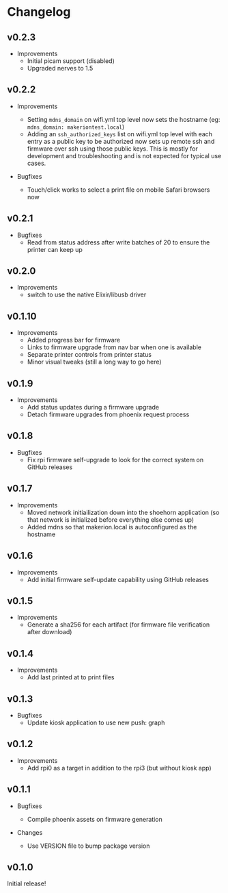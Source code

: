 # Changelog

## v0.2.3

* Improvements
  * Initial picam support (disabled)
  * Upgraded nerves to 1.5

## v0.2.2

* Improvements
  * Setting `mdns_domain` on wifi.yml top level now sets the hostname (eg: `mdns_domain: makeriontest.local`)
  * Adding an `ssh_authorized_keys` list on wifi.yml top level with each entry as a public key to be authorized now sets up remote ssh and firmware over ssh using those public keys. This is mostly for development and troubleshooting and is not expected for typical use cases.

* Bugfixes
  * Touch/click works to select a print file on mobile Safari browsers now

## v0.2.1

* Bugfixes
  * Read from status address after write batches of 20 to ensure the printer can keep up

## v0.2.0

* Improvements
  * switch to use the native Elixir/libusb driver

## v0.1.10

* Improvements
  * Added progress bar for firmware
  * Links to firmware upgrade from nav bar when one is available
  * Separate printer controls from printer status
  * Minor visual tweaks (still a long way to go here)

## v0.1.9

* Improvements
  * Add status updates during a firmware upgrade
  * Detach firmware upgrades from phoenix request process

## v0.1.8

* Bugfixes
  * Fix rpi firmware self-upgrade to look for the correct system on GitHub releases

## v0.1.7

* Improvements
  * Moved network initiailization down into the shoehorn application (so that network is initialized before everything else comes up)
  * Added mdns so that makerion.local is autoconfigured as the hostname

## v0.1.6

* Improvements
  * Add initial firmware self-update capability using GitHub releases

## v0.1.5

* Improvements
  * Generate a sha256 for each artifact (for firmware file verification after download)

## v0.1.4

* Improvements
  * Add last printed at to print files

## v0.1.3

* Bugfixes
  * Update kiosk application to use new push: graph

## v0.1.2

* Improvements
  * Add rpi0 as a target in addition to the rpi3 (but without kiosk app)

## v0.1.1

* Bugfixes
  * Compile phoenix assets on firmware generation

* Changes
  * Use VERSION file to bump package version

## v0.1.0

Initial release!
